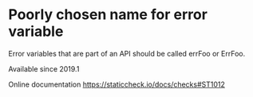# Poorly chosen name for error variable

Error variables that are part of an API should be called errFoo or
ErrFoo.

Available since
    2019.1

Online documentation
    https://staticcheck.io/docs/checks#ST1012
